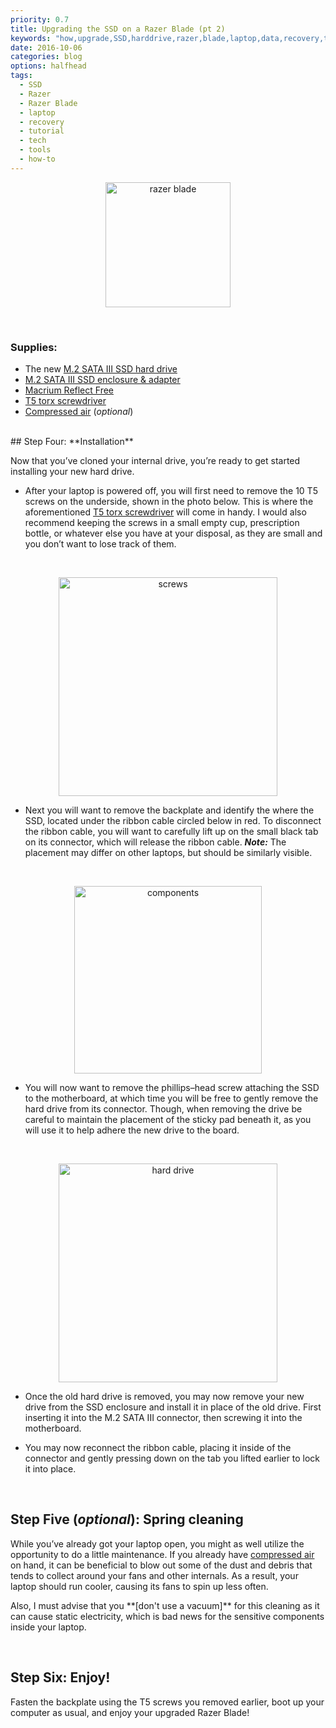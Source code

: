 ```yaml
---
priority: 0.7
title: Upgrading the SSD on a Razer Blade (pt 2)
keywords: "how,upgrade,SSD,harddrive,razer,blade,laptop,data,recovery,tutorial"
date: 2016-10-06
categories: blog
options: halfhead
tags:
  - SSD
  - Razer
  - Razer Blade
  - laptop
  - recovery
  - tutorial
  - tech
  - tools
  - how-to
---
```


<p align="center">
  <img src="https://cloud.githubusercontent.com/assets/16360374/20456020/80f8afd0-ae1f-11e6-8cab-b147675cd539.jpg" height="200" alt="razer blade" title="Razer Blade"/>
</p>
<br>

### Supplies:
 * The new [M.2 SATA III SSD hard drive]
 * [M.2 SATA III SSD enclosure & adapter]
 * [Macrium Reflect Free]
 * [T5 torx screwdriver]
 * [Compressed air] (*optional*)

<br>
## Step Four: **Installation**

  Now that you&rsquo;ve cloned your internal drive, you&rsquo;re ready to get started installing your new hard drive.
<br>

  * After your laptop is powered off, you will first need to remove the 10 T5 screws on the underside, shown in the photo below. This is where the aforementioned [T5 torx screwdriver] will come in handy. I would also recommend keeping the screws in a small empty cup, prescription bottle, or whatever else you have at your disposal, as they are small and you don&rsquo;t want to lose track of them.
  <br>
  <p align="center">
    <img src="https://cloud.githubusercontent.com/assets/16360374/20454747/a82808b0-adfe-11e6-975f-e01a3eb4b2d8.jpg" height="350" alt="screws" title="Screws"/>
  </p>

  * Next you will want to remove the backplate and identify the where the SSD, located under the ribbon cable circled below in red. To disconnect the ribbon cable, you will want to carefully lift up on the small black tab on its connector, which will release the ribbon cable.
  ***Note:*** The placement may differ on other laptops, but should be similarly visible.
  <br>
  <p align="center">
    <img src="https://cloud.githubusercontent.com/assets/16360374/20454874/f68ce730-ae00-11e6-80fb-c6522741915d.jpg" height="300" alt="components" title="Components"/>
  </p>

  * You will now want to remove the phillips&ndash;head screw attaching the SSD to the motherboard, at which time you will be free to gently remove the hard drive from its connector. Though, when removing the drive be careful to maintain the placement of the sticky pad beneath it, as you will use it to help adhere the new drive to the board.
  <br>
  <p align="center">
  	<img src="https://cloud.githubusercontent.com/assets/16360374/20454748/abc02c28-adfe-11e6-8ea8-dff5bf482dd1.jpg" height="350" alt="hard drive" title="Hard drive"/>
  </p>

  * Once the old hard drive is removed, you may now remove your new drive from the SSD enclosure and install it in place of the old drive. First inserting it into the M.2 SATA III connector, then screwing it into the motherboard.

  * You may now reconnect the ribbon cable, placing it inside of the connector and gently pressing down on the tab you lifted earlier to lock it into place.

<br>

## Step Five (*optional*): **Spring cleaning**

  While you&rsquo;ve already got your laptop open, you might as well utilize the opportunity to do a little maintenance. If you already have [compressed air] on hand, it can be beneficial to blow out some of the dust and debris that tends to collect around your fans and other internals. As a result, your laptop should run cooler, causing its fans to spin up less often.
  <br>
  <p class="h-warning">Also, I must advise that you **[don't use a vacuum]** for this cleaning as it can cause static electricity, which is bad news for the sensitive components inside your laptop.</p>

<br>

## Step Six: **Enjoy!**

  Fasten the backplate using the T5 screws you removed earlier, boot up your computer as usual, and enjoy your upgraded Razer Blade!

<br>

<!--------------------------------- Links ------------------------------------->
[M.2 SATA III SSD hard drive]: https://www.amazon.com/Samsung-850-EVO-Internal-MZ-N5E500BW/dp/B00TGIW1XG/ref=sr_1_13?s=pc&ie=UTF8&qid=1479538259&sr=1-13&keywords=m.2+ssd+cable
[M.2 SATA III SSD enclosure & adapter]: https://www.amazon.com/gp/product/B00KQ4LNJC/ref=oh_aui_detailpage_o06_s00?ie=UTF8&psc=1
[T5 torx screwdriver]: https://www.amazon.com/gp/product/B01FAN2MLQ/ref=oh_aui_detailpage_o00_s00?ie=UTF8&psc=1
[Macrium Reflect Free]: http://www.macrium.com/reflectfree.aspx
[Compressed air]: https://www.amazon.com/Compressed-Professional-Blow-Off-Electronics/dp/B015UNJZAC/ref=sr_1_2?ie=UTF8&qid=1479548500&sr=8-2-spons&keywords=compressed+air&psc=1
[compressed air]: https://www.amazon.com/Compressed-Professional-Blow-Off-Electronics/dp/B015UNJZAC/ref=sr_1_2?ie=UTF8&qid=1479548500&sr=8-2-spons&keywords=compressed+air&psc=1
[do not use a vacuum]: https://www.youtube.com/watch?v=6_yxUVhHRM0
